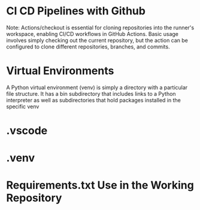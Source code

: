 # CI CD Pipelines with Github

Note: Actions/checkout is essential for cloning repositories into the runner's workspace, enabling CI/CD workflows in GitHub Actions. Basic usage involves simply checking out the current repository, but the action can be configured to clone different repositories, branches, and commits.

# Virtual Environments 

A Python virtual environment (venv) is simply a directory with a particular file structure. It has a bin subdirectory that includes links to a Python interpreter as well as subdirectories that hold packages installed in the specific venv

# .vscode 

# .venv 

# Requirements.txt Use in the Working Repository